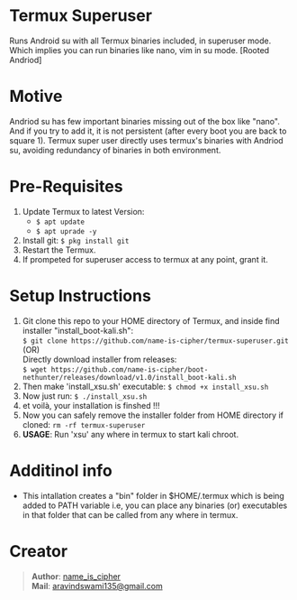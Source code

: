 # Termux Superuser
Runs Android su with all Termux binaries included, in superuser mode. Which implies you can run binaries like nano, vim in su mode. 
[Rooted Andriod] 

# Motive
Andriod su has few important binaries missing out of the box like "nano". And if you try to add it, it is not persistent (after every boot you are back to square 1).
Termux super user directly uses termux's binaries with Andriod su, avoiding redundancy of binaries in both environment.

# Pre-Requisites
1. Update Termux to latest Version:
    - `$ apt update`
    - `$ apt uprade -y`
2. Install git: `$ pkg install git`
3. Restart the Termux.
4. If prompeted for superuser access to termux at any point, grant it.

# Setup Instructions
1. Git clone this repo to your HOME directory of Termux, and inside find installer "install_boot-kali.sh":   
   `$ git clone https://github.com/name-is-cipher/termux-superuser.git`    
                        (OR)  
   Directly download installer from releases:    
   `$ wget https://github.com/name-is-cipher/boot-nethunter/releases/download/v1.0/install_boot-kali.sh`  
4. Then make 'install_xsu.sh' executable: `$ chmod +x install_xsu.sh`
5. Now just run: `$ ./install_xsu.sh`
6. et voilà, your installation is finshed !!!
7. Now you can safely remove the installer folder from HOME directory if cloned: `rm -rf termux-superuser`
8. **USAGE**: Run 'xsu' any where in termux to start kali chroot.

# Additinol info
- This intallation creates a "bin" folder in $HOME/.termux which is being added to PATH variable i.e, you can place any binaries (or) executables in that folder that can be called from any where in termux.

# Creator
> **Author**: [name_is_cipher](https://github.com/name-is-cipher)  
> **Mail**: aravindswami135@gmail.com
